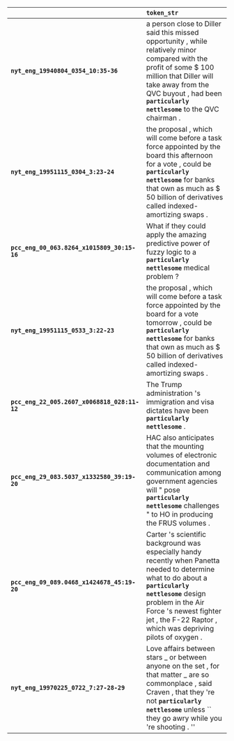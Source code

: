 |                                              | `token_str`                                                                                                                                                                                                                                                        |
|:---------------------------------------------|:-------------------------------------------------------------------------------------------------------------------------------------------------------------------------------------------------------------------------------------------------------------------|
| **`nyt_eng_19940804_0354_10:35-36`**         | a person close to Diller said this missed opportunity , while relatively minor compared with the profit of some $ 100 million that Diller will take away from the QVC buyout , had been __``particularly nettlesome``__ to the QVC chairman .                      |
| **`nyt_eng_19951115_0304_3:23-24`**          | the proposal , which will come before a task force appointed by the board this afternoon for a vote , could be __``particularly nettlesome``__ for banks that own as much as $ 50 billion of derivatives called indexed-amortizing swaps .                         |
| **`pcc_eng_00_063.8264_x1015809_30:15-16`**  | What if they could apply the amazing predictive power of fuzzy logic to a __``particularly nettlesome``__ medical problem ?                                                                                                                                        |
| **`nyt_eng_19951115_0533_3:22-23`**          | the proposal , which will come before a task force appointed by the board for a vote tomorrow , could be __``particularly nettlesome``__ for banks that own as much as $ 50 billion of derivatives called indexed-amortizing swaps .                               |
| **`pcc_eng_22_005.2607_x0068818_028:11-12`** | The Trump administration 's immigration and visa dictates have been __``particularly nettlesome``__ .                                                                                                                                                              |
| **`pcc_eng_29_083.5037_x1332580_39:19-20`**  | HAC also anticipates that the mounting volumes of electronic documentation and communication among government agencies will " pose __``particularly nettlesome``__ challenges " to HO in producing the FRUS volumes .                                              |
| **`pcc_eng_09_089.0468_x1424678_45:19-20`**  | Carter 's scientific background was especially handy recently when Panetta needed to determine what to do about a __``particularly nettlesome``__ design problem in the Air Force 's newest fighter jet , the F-22 Raptor , which was depriving pilots of oxygen . |
| **`nyt_eng_19970225_0722_7:27-28-29`**       | Love affairs between stars _ or between anyone on the set , for that matter _ are so commonplace , said Craven , that they 're not __``particularly nettlesome``__ unless `` they go awry while you 're shooting . ''                                              |